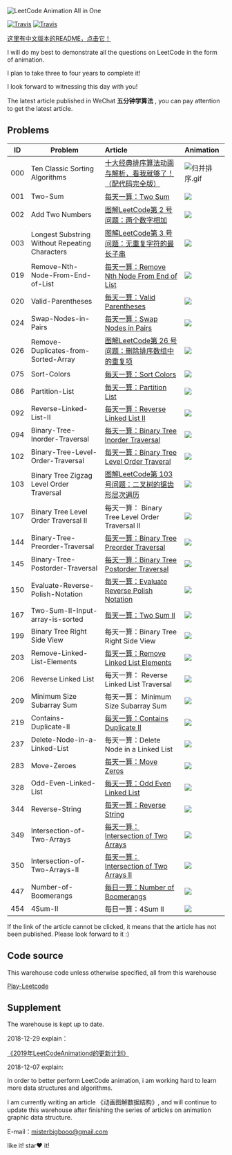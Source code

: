![LeetCode Animation All in One](https://upload-images.jianshu.io/upload_images/1940317-e837182a805cecce.png?imageMogr2/auto-orient/strip%7CimageView2/2/w/1240)

[![Travis](https://img.shields.io/badge/language-C++-red.svg)](https://developer.apple.com/)
[![Travis](https://img.shields.io/badge/language-Java-yellow.svg)](https://developer.apple.com/)

[这里有中文版本的README，点击它！](https://github.com/MisterBooo/LeetCodeAnimation/blob/master/Readme.md)

I will do my best to demonstrate all the questions on LeetCode in the form of animation. 

I plan to take three to four years to complete it!

I look forward to witnessing this day with you!

The latest article published in WeChat **五分钟学算法** ,  you can pay attention to get the latest article.



## Problems


| ID | Problem  | Article | Animation |
| --- | ---  | :--- |:--- |
| 000 |Ten Classic Sorting Algorithms | [十大经典排序算法动画与解析，看我就够了！（配代码完全版）](https://mp.weixin.qq.com/s/vn3KiV-ez79FmbZ36SX9lg) | ![归并排序.gif](https://upload-images.jianshu.io/upload_images/1940317-92f62b62af03e233.gif?imageMogr2/auto-orient/strip)|
| 001 |Two-Sum | [每天一算：Two Sum](https://mp.weixin.qq.com/s?__biz=MzUyNjQxNjYyMg==&mid=2247483740&idx=1&sn=1950545589ea9b86ee65fbb6be1f4290&chksm=fa0e6eddcd79e7cb542b7d4dc1304eead516994315fa4f52b575230f0f022c9e0a88ede3714e&scene=21#wechat_redirect) |![](https://bucket-1257126549.cos.ap-guangzhou.myqcloud.com/20181206161033.gif) | 
| 002 |Add Two Numbers| [图解LeetCode第 2 号问题：两个数字相加](https://mp.weixin.qq.com/s?__biz=MzUyNjQxNjYyMg==&mid=2247484231&idx=2&sn=6a9eb4fd0619c822e4dede69b8d841c8&chksm=fa0e6cc6cd79e5d0c03fffcd65b665fed62db9dca9c97771898f388ea292ce806bfd6eb908b5&token=934487935&lang=zh_CN#rd) |![](https://bucket-1257126549.cos.ap-guangzhou.myqcloud.com/20181210092831.gif)| 
| 003 |Longest Substring Without Repeating Characters| [图解LeetCode第 3 号问题：无重复字符的最长子串](https://mp.weixin.qq.com/s?__biz=MzUyNjQxNjYyMg==&mid=2247484265&idx=2&sn=7f72afb341865923315bd51e1f50beff&chksm=fa0e6ce8cd79e5fe4be925fd5f01f59f59010c6c965fb3daefac79992593a6e58990c212e0bb&token=1412967663&lang=zh_CN#rd)|![](https://bucket-1257126549.cos.ap-guangzhou.myqcloud.com/20181210092855.gif)| 
| 019| Remove-Nth-Node-From-End-of-List |[每天一算：Remove Nth Node From End of List](http://mp.weixin.qq.com/s?__biz=MzUyNjQxNjYyMg==&mid=2247483821&idx=1&sn=11ecccab76cd53163e9dedb75effeb93&chksm=fa0e6e2ccd79e73ae9137c0d91b3533df4ea4ead4ad081834b8d91ff364c0d55c350ddcfa6c4&scene=21#wechat_redirect)  |![](https://bucket-1257126549.cos.ap-guangzhou.myqcloud.com/20181206161058.gif)| 
| 020|Valid-Parentheses  | [每天一算：Valid Parentheses](http://mp.weixin.qq.com/s?__biz=MzUyNjQxNjYyMg==&mid=2247483824&idx=1&sn=ab9362e125dc5e2b3ef1611cad9448c2&chksm=fa0e6e31cd79e727c6e1e0e3c467e193edb6ae841a41e5dc8eef39d0bf3141cc53f63b019cba&scene=21#wechat_redirect) |![](https://bucket-1257126549.cos.ap-guangzhou.myqcloud.com/20181206161106.gif)| 
| 024| Swap-Nodes-in-Pairs | [每天一算：Swap Nodes in Pairs](http://mp.weixin.qq.com/s?__biz=MzUyNjQxNjYyMg==&mid=2247483773&idx=1&sn=db6cf272df968cd6571eb0bb50ecc721&chksm=fa0e6efccd79e7ea26810d335e6ece9ac23b8e3ac31be00dbd534018737ccb3ef9a00f22aff3&scene=21#wechat_redirect) |![](https://bucket-1257126549.cos.ap-guangzhou.myqcloud.com/20181206161115.gif)| 
| 026|  Remove-Duplicates-from-Sorted-Array| [图解LeetCode第 26 号问题：删除排序数组中的重复项](https://mp.weixin.qq.com/s?__biz=MzUyNjQxNjYyMg==&mid=2247484284&idx=2&sn=c8af62a82a62a21217d0f0b2b5891e4f&chksm=fa0e6cfdcd79e5ebe8726a61f93b834467d29b7d9e60a44feb990388f9e98605ac1e3f7e723d&token=762342620&lang=zh_CN#rd)  |![](https://bucket-1257126549.cos.ap-guangzhou.myqcloud.com/20181206161124.gif)| 
| 075|  Sort-Colors| [每天一算：Sort Colors](http://mp.weixin.qq.com/s?__biz=MzUyNjQxNjYyMg==&mid=2247483706&idx=1&sn=905f43c882a91b55fd169d812620f277&chksm=fa0e6ebbcd79e7ad8857b0dad9ad14dbaf17fe557ef56ba600cec26b2bb668df2e171431d74c&scene=21#wechat_redirect) |![](https://bucket-1257126549.cos.ap-guangzhou.myqcloud.com/20181206161136.gif)| 
| 086|  Partition-List| 	[每天一算：Partition List](http://mp.weixin.qq.com/s?__biz=MzUyNjQxNjYyMg==&mid=2247483781&idx=1&sn=f31548ebbb2cf9ba56d979d3e51ddde2&chksm=fa0e6e04cd79e712d6cc7ff8e8b7631b7300ac0fa1a3e4c4e3b836de7a01fb5d0d6428a18bc4&scene=21#wechat_redirect) |![](https://bucket-1257126549.cos.ap-guangzhou.myqcloud.com/20181206161147.gif)| 
|092 |Reverse-Linked-List-II | [每天一算：Reverse Linked List II](http://mp.weixin.qq.com/s?__biz=MzUyNjQxNjYyMg==&mid=2247483820&idx=1&sn=113e87b55c8ac8e22e9db00673798118&chksm=fa0e6e2dcd79e73b5835a262599b935783de3317a453bc0ed8df9fa5d1532785a085ea663e59&scene=21#wechat_redirect) |![](https://bucket-1257126549.cos.ap-guangzhou.myqcloud.com/20181206161156.gif)| 
| 094|Binary-Tree-Inorder-Traversal  | [每天一算：Binary Tree Inorder Traversal ](http://mp.weixin.qq.com/s?__biz=MzUyNjQxNjYyMg==&mid=2247483853&idx=1&sn=94cd4b4ee8dc2268290a72334c6af57b&chksm=fa0e6e4ccd79e75a41a6b78397b80cdfccda332823874475b516f997f89e786488599fc5cc1e&scene=21#wechat_redirect)|![](https://bucket-1257126549.cos.ap-guangzhou.myqcloud.com/20181206161208.gif)| 
|102	|Binary-Tree-Level-Order-Traversal|	[每天一算：Binary Tree Level Order Traveral](http://mp.weixin.qq.com/s?__biz=MzUyNjQxNjYyMg==&mid=2247483868&idx=1&sn=d50041789fcd13a75a2296f620b69d71&chksm=fa0e6e5dcd79e74b0030ac5129f10ec4ba87c98da63c5904affe9f06e06ecf28695c410d3ec7&scene=21#wechat_redirect)|![](https://bucket-1257126549.cos.ap-guangzhou.myqcloud.com/20181206161232.gif)| 
|103	|Binary Tree Zigzag Level Order Traversal|		[图解LeetCode第 103 号问题：二叉树的锯齿形层次遍历](https://mp.weixin.qq.com/s?__biz=MzUyNjQxNjYyMg==&mid=2247484290&idx=2&sn=c29c4eefcbe8954cca6b3c8491ebccf1&chksm=fa0e6c03cd79e515581905322a3a22a3f3d10d24ca668a9d5aaef00932f0237eeaeaf3199668&token=1840661183&lang=zh_CN#rd)|![](https://bucket-1257126549.cos.ap-guangzhou.myqcloud.com/20181210092922.gif)| 
|107	| Binary Tree Level Order Traversal II |	每天一算： Binary Tree Level Order Traversal II|![](https://bucket-1257126549.cos.ap-guangzhou.myqcloud.com/20181210092949.gif)| 
|144 |  Binary-Tree-Preorder-Traversal|  [每天一算：Binary Tree Preorder Traversal](http://mp.weixin.qq.com/s?__biz=MzUyNjQxNjYyMg==&mid=2247483843&idx=1&sn=994bf0d42dd9941a879a3a3ed500a4d6&chksm=fa0e6e42cd79e75472404eb5da7ee98f20d303efe230eb4f41efec57164630f555e7111e62ff&scene=21#wechat_redirect)|![](https://bucket-1257126549.cos.ap-guangzhou.myqcloud.com/20181207112441.gif)| 
| 145| Binary-Tree-Postorder-Traversal |  [每天一算：Binary Tree Postorder Traversal](http://mp.weixin.qq.com/s?__biz=MzUyNjQxNjYyMg==&mid=2247483853&idx=1&sn=94cd4b4ee8dc2268290a72334c6af57b&chksm=fa0e6e4ccd79e75a41a6b78397b80cdfccda332823874475b516f997f89e786488599fc5cc1e&scene=21#wechat_redirect)|![](https://bucket-1257126549.cos.ap-guangzhou.myqcloud.com/20181219084940.gif)| 
| 150| Evaluate-Reverse-Polish-Notation | [每天一算：Evaluate Reverse Polish Notation](http://mp.weixin.qq.com/s?__biz=MzUyNjQxNjYyMg==&mid=2247483834&idx=1&sn=27cbff99f10dfcdb56cb37c237d7f2bb&chksm=fa0e6e3bcd79e72dc430bf81aed9dde9bd01634239dcf7820d6befa881efd323d9d58d76d90d&scene=21#wechat_redirect) |![](https://bucket-1257126549.cos.ap-guangzhou.myqcloud.com/20181206161304.gif)| 
| 167| Two-Sum-II-Input-array-is-sorted | [每天一算：Two Sum II ](http://mp.weixin.qq.com/s?__biz=MzUyNjQxNjYyMg==&mid=2247483711&idx=1&sn=3afec74e9e9effa71dc0b22659e14b44&chksm=fa0e6ebecd79e7a84db7861c9b5dbccdc98aa9d9a6994dda49a37edeb729e8242ea6af8f20ad&scene=21#wechat_redirect)|![](https://bucket-1257126549.cos.ap-guangzhou.myqcloud.com/20181206161314.gif)| 
|199 |  Binary Tree Right Side View | 每天一算：Binary Tree Right Side View |![](https://bucket-1257126549.cos.ap-guangzhou.myqcloud.com/20181206161328.gif)| 
| 203| Remove-Linked-List-Elements |  [每天一算：Remove Linked List Elements](http://mp.weixin.qq.com/s?__biz=MzUyNjQxNjYyMg==&mid=2247483766&idx=1&sn=6721376a65680bf7cf9064cf7b1ae4ae&chksm=fa0e6ef7cd79e7e1665e60fe6ea3f2087bca518c1573bc4c4b9425573f98401bafc59542dca0&scene=21#wechat_redirect)|![](https://bucket-1257126549.cos.ap-guangzhou.myqcloud.com/20181206161338.gif)| 
|206	| Reverse Linked List |	每天一算： Reverse Linked List Traversal|![](https://bucket-1257126549.cos.ap-guangzhou.myqcloud.com/20181210093009.gif)| 
|209	| Minimum Size Subarray Sum  |	每天一算： Minimum Size Subarray Sum |![](https://bucket-1257126549.cos.ap-guangzhou.myqcloud.com/20181210093031.gif)| 
| 219|Contains-Duplicate-II  |[每天一算：Contains Duplicate II  ](http://mp.weixin.qq.com/s?__biz=MzUyNjQxNjYyMg==&mid=2247483755&idx=1&sn=2501b6ca09c43eaa9fba71a9bd1f5253&chksm=fa0e6eeacd79e7fc192c0a23cf90d98fe6f2c35f9e4f2d0f937ccba45a58cf23a0a9c49d35d5&scene=21#wechat_redirect)|![](https://bucket-1257126549.cos.ap-guangzhou.myqcloud.com/20181206161352.gif)| 
|237|	Delete-Node-in-a-Linked-List	|每天一算：Delete Node in a Linked List|![](https://bucket-1257126549.cos.ap-guangzhou.myqcloud.com/20181206161400.gif) |
|283	|Move-Zeroes	|[每天一算：Move Zeros](http://mp.weixin.qq.com/s?__biz=MzUyNjQxNjYyMg==&mid=2247483700&idx=1&sn=465f778d60e8560742feab5844d7cac5&chksm=fa0e6eb5cd79e7a357899d378edb532b498cd63e3ce9113f8ac74d397ce4b214ca5aa8198b7d&scene=21#wechat_redirect)|![](https://bucket-1257126549.cos.ap-guangzhou.myqcloud.com/20181206161421.gif)| 
|328 |Odd-Even-Linked-List  | [每天一算：Odd Even Linked List](http://mp.weixin.qq.com/s?__biz=MzUyNjQxNjYyMg==&mid=2247483786&idx=1&sn=f7810950b34675e1c4420361faf5e361&chksm=fa0e6e0bcd79e71d2c6fc6a4a68b6ef7a17abc3dc9897548f8e44b51e9494f52c4cebbc4176e&scene=21#wechat_redirect) |![](https://diycode.b0.upaiyun.com/photo/2018/94e5c38540029690c93314b3d697caaf.gif)| 
|344 | Reverse-String |[每天一算：Reverse String](http://mp.weixin.qq.com/s?__biz=MzUyNjQxNjYyMg==&mid=2247483799&idx=1&sn=c2212c8963809e8d3392abeeb851dbfc&chksm=fa0e6e16cd79e7003c2d30b1a2bb4f23dc56df38e3efedd0ab2cfae291609280a832eabe67de&scene=21#wechat_redirect)  |![](https://bucket-1257126549.cos.ap-guangzhou.myqcloud.com/20181211110918.gif)| 
|349 |  Intersection-of-Two-Arrays| [每天一算：Intersection of Two Arrays ](http://mp.weixin.qq.com/s?__biz=MzUyNjQxNjYyMg==&mid=2247483726&idx=1&sn=a887f6b983058d97c183dd300832ecbb&chksm=fa0e6ecfcd79e7d985587b543622c85aadc83a4d7a074135e1356fb4a0ebfd07e7af13467906&scene=21#wechat_redirect)|![](https://bucket-1257126549.cos.ap-guangzhou.myqcloud.com/20181206161441.gif)| 
| 350|  Intersection-of-Two-Arrays-II| [每天一算：Intersection of Two Arrays II ](http://mp.weixin.qq.com/s?__biz=MzUyNjQxNjYyMg==&mid=2247483733&idx=1&sn=946bd6de3251437dd77b43ecab056c82&chksm=fa0e6ed4cd79e7c2a439b5f1853bf5154a3438ed282c7ba5e94948780c426a1f1492c0b201c4&scene=21#wechat_redirect)|![](https://bucket-1257126549.cos.ap-guangzhou.myqcloud.com/20181206161729.gif)| 
|447 | Number-of-Boomerangs |  [每日一算：Number of Boomerangs](http://mp.weixin.qq.com/s?__biz=MzUyNjQxNjYyMg==&mid=2247483747&idx=1&sn=7774eee0b252b311257134f6a52c4e2d&chksm=fa0e6ee2cd79e7f44858c46c3d04859ced9073dbb9de95ce7ee0bcc131e613862ddfd9a6f158&scene=21#wechat_redirect)|![](https://bucket-1257126549.cos.ap-guangzhou.myqcloud.com/20181206161738.gif)|
|454 |4Sum-II  |  每日一算：4Sum II|![](https://bucket-1257126549.cos.ap-guangzhou.myqcloud.com/20181206161751.gif)| 

If the link of the article cannot be clicked, it means that the article has not been published. Please look forward to it :)

## Code source 
This warehouse code unless otherwise specified, all from this warehouse 

[Play-Leetcode](https://github.com/liuyubobobo/Play-Leetcode)


## Supplement

The warehouse is kept up to date.


2018-12-29 explain：

[《2019年LeetCodeAnimationd的更新计划》](https://mp.weixin.qq.com/s?__biz=MzUyNjQxNjYyMg==&mid=2247484375&idx=1&sn=5a5482d9863342650d8b43bb59171f7c&chksm=fa0e6c56cd79e540115e52500b80c8e72001c87ddceb7c0ae1de166fd283d632b960cde41aca&token=578760218&lang=zh_CN#rd)

2018-12-07 explain:

In order to better perform LeetCode animation, i am working hard to learn more data structures and algorithms.

I am currently writing an article 《动画图解数据结构》, and will continue to update this warehouse after finishing the series of articles on animation graphic data structure.

E-mail：misterbigbooo@gmail.com

like it! star❤️ it!
